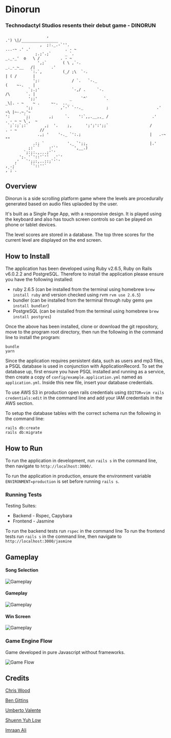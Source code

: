 # Dinorun

### Technodactyl Studios resents their debut game - DINORUN
```
                  ,                                                            .') \|/________________
               ,  ;:._.-`''.                                            ...-~ .' .'               . - ~
             ;.;'.;`      _ `.                                     _._-_'  o   \ /         . - ~
              ',;`       ( \ ,`-.                                   _._-_~__   /|       .'
           `:.`,         (_/ ;\  `-.                                        | ( /       |
            ';:              / `.   `-._                                    (    ~-.    |
          `;.;'              `-,/ .     `-.                                 /\       `. |
          ';;'              _    `^`       `.                      _\|. - ~    ~ .     ~-.  .._
         ';;            ,'-' `--._          ;                     .'                ~\ |~-.~.'~
':      `;;        ,;     `.    ':`,,.__,,_ /                   .'            . - ~ ~ \`,  ~
 `;`:;`;:`       ,;  '.    ;,      ';';':';;`                  /       . - ~          //
              .,; '    '-._ `':.;                              |   .-~                ""
            .:; `          '._ `';;,                           |.'
          ;:` `    :'`'       ',__.)                          
        `;:;:.,...;'`'                                      
      ';. '`'::'`''  .'`'                                   
    ,'   `';;:,..::;`'`'                                           
, .;`      `'::''`                                                
,`;`.                                             
```


## Overview

Dinorun is a side scrolling platform game where the levels are procedurally generated based on audio files uplaoded by the user. 

It's built as a Single Page App, with a responsive design. It is played using the keyboard and also has touch screen controls so can be played on phone or tablet devices.

The level scores are stored in a database. The top three scores for the current level are displayed on the end screen.

## How to Install

The application has been developed using Ruby v2.6.5, Ruby on Rails v6.0.2.2 and PostgreSQL. Therefore to install the application please ensure you have the following installed:
- ruby 2.6.5 (can be installed from the terminal using homebrew ```brew install ruby``` and version checked using rvm ```rvm use 2.6.5```)
- bundler (can be installed from the terminal through ruby gems ```gem install bundler```)
- PostgreSQL (can be installed from the terminal using homebrew ```brew install postgres```)

Once the above has been installed, clone or download the git repository, move to the program root directory, then run the following in the command line to install the program:

```
bundle
yarn
```

Since the application requires persistent data, such as users and mp3 files, a PSQL database is used in conjunction with ApplicationRecord. To set the database up, first ensure you have PSQL installed and running as a service, then create a copy of ```config/example.application.yml``` named as ```application.yml```. Inside this new file, insert your database credentials.

To use AWS S3 in production open rails credentials using ```EDITOR=vim rails credentials:edit``` in the command line and add your IAM credentials in the AWS section.

To setup the database tables with the correct schema run the following in the command line:

```
rails db:create
rails db:migrate
```

## How to Run

To run the application in development, run `rails s` in the command line, then navigate to `http://localhost:3000/`.

To run the application in production, ensure the environment variable ```ENVIRONMENT=production``` is set before running `rails s`.


### Running Tests

Testing Suites: 
- Backend - Rspec, Capybara 
- Frontend - Jasmine

To run the backend tests run `rspec` in the command line
To run the frontend tests run `rails s` in the command line, then navigate to `http://localhost:3000/jasmine`

## Gameplay

#### Song Selection
![Gameplay](docs/dinorun_song_selection.png)

#### Gameplay
![Gameplay](docs/dinorun_gameplay.png)

#### Win Screen
![Gameplay](docs/dinorun_win.png)

### Game Engine Flow

Game developed in pure Javascript without frameworks. 

![Game Flow]()


## Credits

[Chris Wood](https://github.com/cpcwood)

[Ben Gittins](https://github.com/squareben1)

[Umberto Valente](https://github.com/Uvalente)

[Shuenn Yuh Low](https://github.com/shaunlsy)

[Imraan Ali](https://github.com/Immers23)
